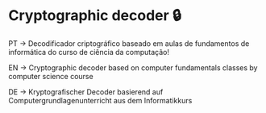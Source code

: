 # Cryptographic decoder 🔒

PT -> Decodificador criptográfico baseado em aulas de fundamentos de informática do curso de ciência da computação!

EN -> Cryptographic decoder based on computer fundamentals classes by computer science course

DE -> Kryptografischer Decoder basierend auf Computergrundlagenunterricht aus dem Informatikkurs
